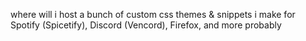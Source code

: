 where will i host a bunch of custom css themes & snippets i make for Spotify (Spicetify), Discord (Vencord), Firefox, and more probably
